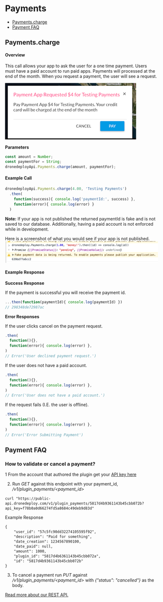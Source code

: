 # Payments

* [Payments.charge](#paymentscharge)
* [Payment FAQ](#how-to-validate-or-cancel-a-payment)

## Payments.charge

#### Overview

This call allows your app to ask the user for a one time payment. Users must have a paid account to run paid apps. Payments will processed at the end of the month. When you request a payment, the user will see a request.

![](payment_request_screenshot.png)

**Parameters**

```javascript
const amount = Number;
const paymentFor = String;
dronedeployApi.Payments.charge(amount, paymentFor);
```

#### Example Call

```javascript
dronedeployApi.Payments.charge(4.00, 'Testing Payments')
  .then(
    function(success){ console.log('paymentId:', success) },
    function(error){ console.log(error) }
  )
```

**Note:** If your app is not published the returned paymentId is fake and is not saved to our database. Additionally, having a paid account is not enforced while in development.

Here is a screenshot of what you would see if your app is not published.  ![](/assets/fakepayment.png)

#### Example Response

**Success Response**

If the payment is successful you will receive the payment id.

```javascript
...then(function(paymentId){ console.log(paymentId) })
// 298348de72987ac
```

**Error Responses**

If the user clicks cancel on the payment request.

```javascript
.then(
  function(){},
  function(error){ console.log(error) },
)
// Error('User declined payment request.')
```

If the user does not have a paid account.

```javascript
.then(
  function(){},
  function(error){ console.log(error) },
)
// Error('User does not have a paid account.')
```

If the request fails \(I.E. the user is offline\).

```javascript
.then(
  function(){},
  function(error){ console.log(error) },
)
// Error('Error Submitting Payment')
```

## Payment FAQ

### How to validate or cancel a payment?

1 From the account that authored the plugin get your [API key here](https://www.dronedeploy.com/app/settings)

2. Run _GET_ against this endpoint with your payment\_id, _/v1/plugin\_payments/&lt;payment\_id&gt;_

```
curl "https://public-api.dronedeploy.com/v1/plugin_payments/5817d4b9361143b45cbb072b?api_key=f78b0a0d66274fd5a8684c49deb9d83d"
```

Example Response

```
{
    "user_id": "57c5fc90dd32274105595f92", 
    "description": "Paid for something", 
    "date_creation": 1234567890100, 
    "date_paid": null, 
    "amount": 1000, 
    "plugin_id": "5817d4b6361143b45cbb072a", 
    "id": "5817d4b9361143b45cbb072b"
}
```

3. To cancel a payment run _PUT_ against _/v1/plugin\_payments/&lt;payment\_id&gt;_ with _{"status": "cancelled"}_ as the body.

[Read more about our REST API.](http://support.dronedeploy.com/v1.0/docs/data-api-access)

